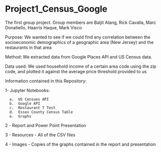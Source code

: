 # Project1_Census_Google
The first group project. Group members are Baljit Alang, Rick Cavalla, Marc Donatiello, Haarris Haque, Mark Visco

Purpose: We wanted to see if we could find any correlation between the socioeconomic demographics of a geographic area (New Jersey) and the restaurants in that area

Method: We extracted data from Google Places API and US Census data. 

Data used: We used household income of a certain area code using the zip code, and plotted it against the average price threshold provided to us

Information contained in this Repository:

  1- Jupyter Notebooks:
  
      a.  US Censues API
      b.  Google API
      c.  Restaurant T Test
      d.  Essex County Census Table
      e.  Graphs
  
  2 - Report and Power Point Presentation 
  
  3 - Resources - All of the CSV files
  
  4 - Images - Copies of the graphs contained in the report and presentation    
      
     
